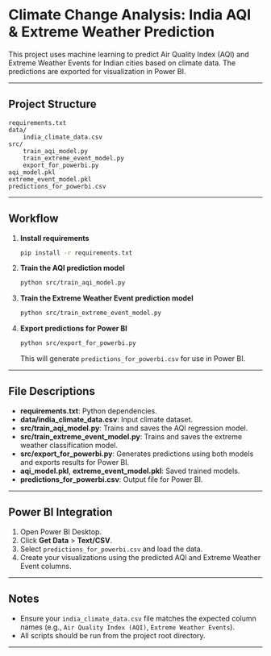 # Climate Change Analysis: India AQI & Extreme Weather Prediction

This project uses machine learning to predict Air Quality Index (AQI) and Extreme Weather Events for Indian cities based on climate data. The predictions are exported for visualization in Power BI.

---

## Project Structure

```
requirements.txt
data/
    india_climate_data.csv
src/
    train_aqi_model.py
    train_extreme_event_model.py
    export_for_powerbi.py
aqi_model.pkl
extreme_event_model.pkl
predictions_for_powerbi.csv
```

---

## Workflow

1. **Install requirements**
   ```sh
   pip install -r requirements.txt
   ```

2. **Train the AQI prediction model**
   ```sh
   python src/train_aqi_model.py
   ```

3. **Train the Extreme Weather Event prediction model**
   ```sh
   python src/train_extreme_event_model.py
   ```

4. **Export predictions for Power BI**
   ```sh
   python src/export_for_powerbi.py
   ```

   This will generate `predictions_for_powerbi.csv` for use in Power BI.

---

## File Descriptions

- **requirements.txt**: Python dependencies.
- **data/india_climate_data.csv**: Input climate dataset.
- **src/train_aqi_model.py**: Trains and saves the AQI regression model.
- **src/train_extreme_event_model.py**: Trains and saves the extreme weather classification model.
- **src/export_for_powerbi.py**: Generates predictions using both models and exports results for Power BI.
- **aqi_model.pkl**, **extreme_event_model.pkl**: Saved trained models.
- **predictions_for_powerbi.csv**: Output file for Power BI.

---

## Power BI Integration

1. Open Power BI Desktop.
2. Click **Get Data** > **Text/CSV**.
3. Select `predictions_for_powerbi.csv` and load the data.
4. Create your visualizations using the predicted AQI and Extreme Weather Event columns.

---

## Notes

- Ensure your `india_climate_data.csv` file matches the expected column names (e.g., `Air Quality Index (AQI)`, `Extreme Weather Events`).
- All scripts should be run from the project root directory.

---
